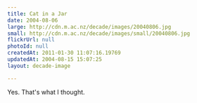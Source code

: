 ```yaml
---
title: Cat in a Jar
date: 2004-08-06
large: http://cdn.m.ac.nz/decade/images/20040806.jpg
small: http://cdn.m.ac.nz/decade/images/small/20040806.jpg
flickrUrl: null
photoId: null
createdAt: 2011-01-30 11:07:16.19769
updatedAt: 2004-08-15 15:07:25
layout: decade-image

---
```

Yes. That's what I thought.
